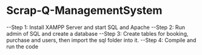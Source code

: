 # Scrap-Q-ManagementSystem

--Step 1: Install XAMPP Server and start SQL and Apache 
--Step 2: Run admin of SQL and create a database
--Step 3: Create tables for booking, purchase and users, then import the sql folder into it.
--Step 4: Compile and run the code
